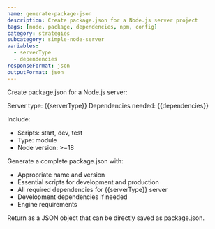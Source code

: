 ```yaml
---
name: generate-package-json
description: Create package.json for a Node.js server project
tags: [node, package, dependencies, npm, config]
category: strategies
subcategory: simple-node-server
variables:
  - serverType
  - dependencies
responseFormat: json
outputFormat: json
---
```


Create package.json for a Node.js server:

Server type: {{serverType}}
Dependencies needed: {{dependencies}}

Include:
- Scripts: start, dev, test
- Type: module
- Node version: >=18

Generate a complete package.json with:
- Appropriate name and version
- Essential scripts for development and production
- All required dependencies for {{serverType}} server
- Development dependencies if needed
- Engine requirements

Return as a JSON object that can be directly saved as package.json.